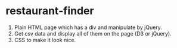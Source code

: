 # restaurant-finder

1. Plain HTML page which has a div and manipulate by jQuery.
2. Get csv data and display all of them on the page (D3 or jQuery).
3. CSS to make it look nice.